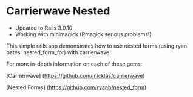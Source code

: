 Carrierwave Nested 
==================

* Updated to Rails 3.0.10
* Working with minimagick (Rmagick serious problems!)

This simple rails app demonstrates how to use nested forms (using ryan bates' nested\_form\_for) with carrierwave.

For more in-depth information on each of these gems:

[Carrierwave] (https://github.com/jnicklas/carrierwave)

[Nested Forms] (https://github.com/ryanb/nested_form)
  